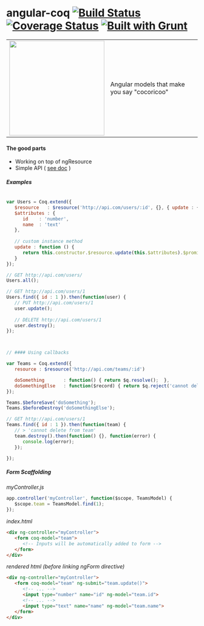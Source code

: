 angular-coq [![Build Status](https://travis-ci.org/squareteam/angular-coq.svg?branch=master)](https://travis-ci.org/squareteam/angular-coq) [![Coverage Status](https://coveralls.io/repos/squareteam/angular-coq/badge.png)](https://coveralls.io/r/squareteam/angular-coq) [![Built with Grunt](https://cdn.gruntjs.com/builtwith.png)](http://gruntjs.com/)
===========

<table>
<tr>
<td>
<img src="http://www.coloriages.fr/coloriages/coloriage-looney-toons-charlie-le-coq.jpg" width="250">
</td>
<td>
Angular models that make you say "cocoricoo"
</td>
</tr>
</table>


#### The good parts

- Working on top of ngResource
- Simple API ( [see doc](https://github.com/squareteam/angular-coq/wiki/Coq-API) )

##### Examples

```js

var Users = Coq.extend({
   $resource   : $resource('http://api.com/users/:id', {}, { update : { method : 'PUT' } }),
   $attributes : {
      id    : 'number',
      name  : 'text'
   },
   
   // custom instance method
   update : function () {
      return this.constructor.$resource.update(this.$attributes).$promise;
   }
});

// GET http://api.com/users/
Users.all();

// GET http://api.com/users/1
Users.find({ id : 1 }).then(function(user) {
   // PUT http://api.com/users/1
   user.update();
   
   // DELETE http://api.com/users/1
   user.destroy();
});



// #### Using callbacks

var Teams = Coq.extend({
   resource : $resource('http://api.com/teams/:id')

   doSomething       : function() { return $q.resolve();  },
   doSomethingElse   : function($record) { return $q.reject('cannot delete from team'); }
});

Teams.$beforeSave('doSomething');
Teams.$beforeDestroy('doSomethingElse');

// GET http://api.com/users/1
Teams.find({ id : 1 }).then(function(team) {
   // > 'cannot delete from team'
   team.destroy().then(function() {}, function(error) {
      console.log(error);
   });

});
```


##### Form Scaffolding

*myController.js*
```js
app.controller('myController', function($scope, TeamsModel) {
   $scope.team = TeamsModel.find(1);
});
```

*index.html*
```html
<div ng-controller="myController">
   <form coq-model="team">
      <!-- Inputs will be automatically added to form -->
   </form>
</div>
```

*rendered html (before linking ngForm directive)*
```html
<div ng-controller="myController">
   <form coq-model="team" ng-submit="team.update()">
      <!-- ... -->
      <input type="number" name="id" ng-model="team.id">
      <!-- ... -->
      <input type="text" name="name" ng-model="team.name">
   </form>
</div>
```
